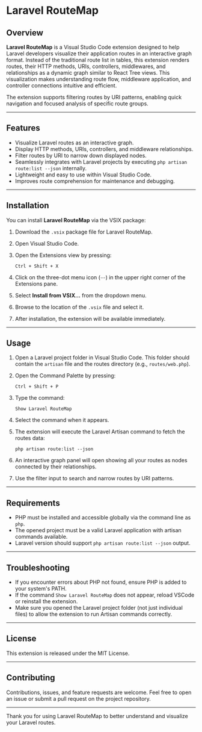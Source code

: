 # Laravel RouteMap

## Overview

**Laravel RouteMap** is a Visual Studio Code extension designed to help Laravel developers visualize their application routes in an interactive graph format. Instead of the traditional route list in tables, this extension renders routes, their HTTP methods, URIs, controllers, middlewares, and relationships as a dynamic graph similar to React Tree views. This visualization makes understanding route flow, middleware application, and controller connections intuitive and efficient.

The extension supports filtering routes by URI patterns, enabling quick navigation and focused analysis of specific route groups.

---

## Features

- Visualize Laravel routes as an interactive graph.
- Display HTTP methods, URIs, controllers, and middleware relationships.
- Filter routes by URI to narrow down displayed nodes.
- Seamlessly integrates with Laravel projects by executing `php artisan route:list --json` internally.
- Lightweight and easy to use within Visual Studio Code.
- Improves route comprehension for maintenance and debugging.

---

## Installation

You can install **Laravel RouteMap** via the VSIX package:

1. Download the `.vsix` package file for Laravel RouteMap.

2. Open Visual Studio Code.

3. Open the Extensions view by pressing:

    ```
    Ctrl + Shift + X
    ```

4. Click on the three-dot menu icon (⋯) in the upper right corner of the Extensions pane.

5. Select **Install from VSIX...** from the dropdown menu.

6. Browse to the location of the `.vsix` file and select it.

7. After installation, the extension will be available immediately.

---

## Usage

1. Open a Laravel project folder in Visual Studio Code. This folder should contain the `artisan` file and the routes directory (e.g., `routes/web.php`).

2. Open the Command Palette by pressing:

    ```
    Ctrl + Shift + P
    ```

3. Type the command:

    ```
    Show Laravel RouteMap
    ```

4. Select the command when it appears.

5. The extension will execute the Laravel Artisan command to fetch the routes data:

    ```
    php artisan route:list --json
    ```

6. An interactive graph panel will open showing all your routes as nodes connected by their relationships.

7. Use the filter input to search and narrow routes by URI patterns.

---

## Requirements

- PHP must be installed and accessible globally via the command line as `php`.
- The opened project must be a valid Laravel application with artisan commands available.
- Laravel version should support `php artisan route:list --json` output.

---

## Troubleshooting

- If you encounter errors about PHP not found, ensure PHP is added to your system's PATH.
- If the command `Show Laravel RouteMap` does not appear, reload VSCode or reinstall the extension.
- Make sure you opened the Laravel project folder (not just individual files) to allow the extension to run Artisan commands correctly.

---

## License

This extension is released under the MIT License.

---

## Contributing

Contributions, issues, and feature requests are welcome. Feel free to open an issue or submit a pull request on the project repository.

---

Thank you for using Laravel RouteMap to better understand and visualize your Laravel routes.
